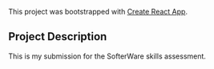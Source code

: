 This project was bootstrapped with [Create React App](https://github.com/facebook/create-react-app).

## Project Description

This is my submission for the SofterWare skills assessment. 
